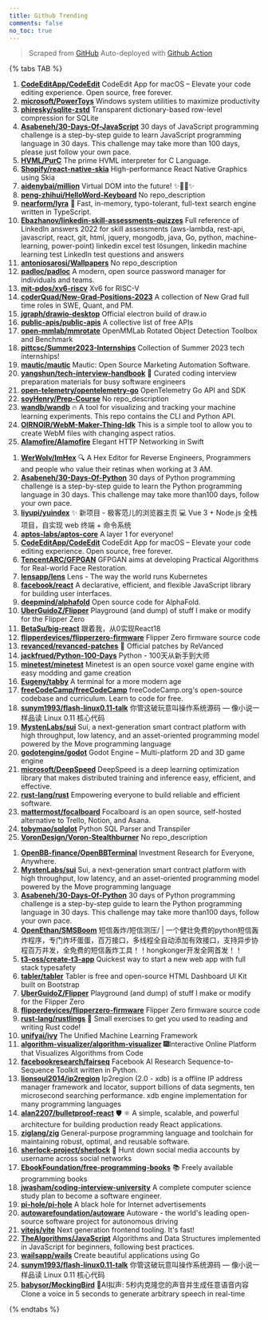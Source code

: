 ```yaml
---
title: Github Trending
comments: false
no_toc: true
---
```


> Scraped from [GitHub](https://github.com/trending)
Auto-deployed with [Github Action](https://docs.github.com/en/actions)

{% tabs TAB %}
<!-- tab Daily -->
1. [**CodeEditApp/CodeEdit**](https://github.com/CodeEditApp/CodeEdit)
CodeEdit App for macOS – Elevate your code editing experience. Open source, free forever.
2. [**microsoft/PowerToys**](https://github.com/microsoft/PowerToys)
Windows system utilities to maximize productivity
3. [**phiresky/sqlite-zstd**](https://github.com/phiresky/sqlite-zstd)
Transparent dictionary-based row-level compression for SQLite
4. [**Asabeneh/30-Days-Of-JavaScript**](https://github.com/Asabeneh/30-Days-Of-JavaScript)
30 days of JavaScript programming challenge is a step-by-step guide to learn JavaScript programming language in 30 days. This challenge may take more than 100 days, please just follow your own pace.
5. [**HVML/PurC**](https://github.com/HVML/PurC)
The prime HVML interpreter for C Language.
6. [**Shopify/react-native-skia**](https://github.com/Shopify/react-native-skia)
High-performance React Native Graphics using Skia
7. [**aidenybai/million**](https://github.com/aidenybai/million)
Virtual DOM into the future! ✨🦁🚀✨
8. [**peng-zhihui/HelloWord-Keyboard**](https://github.com/peng-zhihui/HelloWord-Keyboard)
No repo_description
9. [**nearform/lyra**](https://github.com/nearform/lyra)
🌌 Fast, in-memory, typo-tolerant, full-text search engine written in TypeScript.
10. [**Ebazhanov/linkedin-skill-assessments-quizzes**](https://github.com/Ebazhanov/linkedin-skill-assessments-quizzes)
Full reference of LinkedIn answers 2022 for skill assessments (aws-lambda, rest-api, javascript, react, git, html, jquery, mongodb, java, Go, python, machine-learning, power-point) linkedin excel test lösungen, linkedin machine learning test LinkedIn test questions and answers
11. [**antoniosarosi/Wallpapers**](https://github.com/antoniosarosi/Wallpapers)
No repo_description
12. [**padloc/padloc**](https://github.com/padloc/padloc)
A modern, open source password manager for individuals and teams.
13. [**mit-pdos/xv6-riscv**](https://github.com/mit-pdos/xv6-riscv)
Xv6 for RISC-V
14. [**coderQuad/New-Grad-Positions-2023**](https://github.com/coderQuad/New-Grad-Positions-2023)
A collection of New Grad full time roles in SWE, Quant, and PM.
15. [**jgraph/drawio-desktop**](https://github.com/jgraph/drawio-desktop)
Official electron build of draw.io
16. [**public-apis/public-apis**](https://github.com/public-apis/public-apis)
A collective list of free APIs
17. [**open-mmlab/mmrotate**](https://github.com/open-mmlab/mmrotate)
OpenMMLab Rotated Object Detection Toolbox and Benchmark
18. [**pittcsc/Summer2023-Internships**](https://github.com/pittcsc/Summer2023-Internships)
Collection of Summer 2023 tech internships!
19. [**mautic/mautic**](https://github.com/mautic/mautic)
Mautic: Open Source Marketing Automation Software.
20. [**yangshun/tech-interview-handbook**](https://github.com/yangshun/tech-interview-handbook)
💯 Curated coding interview preparation materials for busy software engineers
21. [**open-telemetry/opentelemetry-go**](https://github.com/open-telemetry/opentelemetry-go)
OpenTelemetry Go API and SDK
22. [**soyHenry/Prep-Course**](https://github.com/soyHenry/Prep-Course)
No repo_description
23. [**wandb/wandb**](https://github.com/wandb/wandb)
🔥 A tool for visualizing and tracking your machine learning experiments. This repo contains the CLI and Python API.
24. [**OIRNOIR/WebM-Maker-Thing-Idk**](https://github.com/OIRNOIR/WebM-Maker-Thing-Idk)
This is a simple tool to allow you to create WebM files with changing aspect ratios.
25. [**Alamofire/Alamofire**](https://github.com/Alamofire/Alamofire)
Elegant HTTP Networking in Swift
<!-- endtab -->
<!-- tab Weekly -->
1. [**WerWolv/ImHex**](https://github.com/WerWolv/ImHex)
🔍 A Hex Editor for Reverse Engineers, Programmers and people who value their retinas when working at 3 AM.
2. [**Asabeneh/30-Days-Of-Python**](https://github.com/Asabeneh/30-Days-Of-Python)
30 days of Python programming challenge is a step-by-step guide to learn the Python programming language in 30 days. This challenge may take more than100 days, follow your own pace.
3. [**liyupi/yuindex**](https://github.com/liyupi/yuindex)
✨ 新项目 - 极客范儿的浏览器主页 💻 Vue 3 + Node.js 全栈项目，自实现 web 终端 + 命令系统
4. [**aptos-labs/aptos-core**](https://github.com/aptos-labs/aptos-core)
A layer 1 for everyone!
5. [**CodeEditApp/CodeEdit**](https://github.com/CodeEditApp/CodeEdit)
CodeEdit App for macOS – Elevate your code editing experience. Open source, free forever.
6. [**TencentARC/GFPGAN**](https://github.com/TencentARC/GFPGAN)
GFPGAN aims at developing Practical Algorithms for Real-world Face Restoration.
7. [**lensapp/lens**](https://github.com/lensapp/lens)
Lens - The way the world runs Kubernetes
8. [**facebook/react**](https://github.com/facebook/react)
A declarative, efficient, and flexible JavaScript library for building user interfaces.
9. [**deepmind/alphafold**](https://github.com/deepmind/alphafold)
Open source code for AlphaFold.
10. [**UberGuidoZ/Flipper**](https://github.com/UberGuidoZ/Flipper)
Playground (and dump) of stuff I make or modify for the Flipper Zero
11. [**BetaSu/big-react**](https://github.com/BetaSu/big-react)
跟着我，从0实现React18
12. [**flipperdevices/flipperzero-firmware**](https://github.com/flipperdevices/flipperzero-firmware)
Flipper Zero firmware source code
13. [**revanced/revanced-patches**](https://github.com/revanced/revanced-patches)
🧩 Official patches by ReVanced
14. [**jackfrued/Python-100-Days**](https://github.com/jackfrued/Python-100-Days)
Python - 100天从新手到大师
15. [**minetest/minetest**](https://github.com/minetest/minetest)
Minetest is an open source voxel game engine with easy modding and game creation
16. [**Eugeny/tabby**](https://github.com/Eugeny/tabby)
A terminal for a more modern age
17. [**freeCodeCamp/freeCodeCamp**](https://github.com/freeCodeCamp/freeCodeCamp)
freeCodeCamp.org's open-source codebase and curriculum. Learn to code for free.
18. [**sunym1993/flash-linux0.11-talk**](https://github.com/sunym1993/flash-linux0.11-talk)
你管这破玩意叫操作系统源码 — 像小说一样品读 Linux 0.11 核心代码
19. [**MystenLabs/sui**](https://github.com/MystenLabs/sui)
Sui, a next-generation smart contract platform with high throughput, low latency, and an asset-oriented programming model powered by the Move programming language
20. [**godotengine/godot**](https://github.com/godotengine/godot)
Godot Engine – Multi-platform 2D and 3D game engine
21. [**microsoft/DeepSpeed**](https://github.com/microsoft/DeepSpeed)
DeepSpeed is a deep learning optimization library that makes distributed training and inference easy, efficient, and effective.
22. [**rust-lang/rust**](https://github.com/rust-lang/rust)
Empowering everyone to build reliable and efficient software.
23. [**mattermost/focalboard**](https://github.com/mattermost/focalboard)
Focalboard is an open source, self-hosted alternative to Trello, Notion, and Asana.
24. [**tobymao/sqlglot**](https://github.com/tobymao/sqlglot)
Python SQL Parser and Transpiler
25. [**VoronDesign/Voron-Stealthburner**](https://github.com/VoronDesign/Voron-Stealthburner)
No repo_description
<!-- endtab -->
<!-- tab Monthly -->
1. [**OpenBB-finance/OpenBBTerminal**](https://github.com/OpenBB-finance/OpenBBTerminal)
Investment Research for Everyone, Anywhere.
2. [**MystenLabs/sui**](https://github.com/MystenLabs/sui)
Sui, a next-generation smart contract platform with high throughput, low latency, and an asset-oriented programming model powered by the Move programming language
3. [**Asabeneh/30-Days-Of-Python**](https://github.com/Asabeneh/30-Days-Of-Python)
30 days of Python programming challenge is a step-by-step guide to learn the Python programming language in 30 days. This challenge may take more than100 days, follow your own pace.
4. [**OpenEthan/SMSBoom**](https://github.com/OpenEthan/SMSBoom)
短信轰炸/短信测压/ | 一个健壮免费的python短信轰炸程序，专门炸坏蛋蛋，百万接口，多线程全自动添加有效接口，支持异步协程百万并发，全免费的短信轰炸工具！！hongkonger开发全网首发！！
5. [**t3-oss/create-t3-app**](https://github.com/t3-oss/create-t3-app)
Quickest way to start a new web app with full stack typesafety
6. [**tabler/tabler**](https://github.com/tabler/tabler)
Tabler is free and open-source HTML Dashboard UI Kit built on Bootstrap
7. [**UberGuidoZ/Flipper**](https://github.com/UberGuidoZ/Flipper)
Playground (and dump) of stuff I make or modify for the Flipper Zero
8. [**flipperdevices/flipperzero-firmware**](https://github.com/flipperdevices/flipperzero-firmware)
Flipper Zero firmware source code
9. [**rust-lang/rustlings**](https://github.com/rust-lang/rustlings)
🦀 Small exercises to get you used to reading and writing Rust code!
10. [**unifyai/ivy**](https://github.com/unifyai/ivy)
The Unified Machine Learning Framework
11. [**algorithm-visualizer/algorithm-visualizer**](https://github.com/algorithm-visualizer/algorithm-visualizer)
🎆Interactive Online Platform that Visualizes Algorithms from Code
12. [**facebookresearch/fairseq**](https://github.com/facebookresearch/fairseq)
Facebook AI Research Sequence-to-Sequence Toolkit written in Python.
13. [**lionsoul2014/ip2region**](https://github.com/lionsoul2014/ip2region)
Ip2region (2.0 - xdb) is a offline IP address manager framework and locator, support billions of data segments, ten microsecond searching performance. xdb engine implementation for many programming languages
14. [**alan2207/bulletproof-react**](https://github.com/alan2207/bulletproof-react)
🛡️ ⚛️ A simple, scalable, and powerful architecture for building production ready React applications.
15. [**ziglang/zig**](https://github.com/ziglang/zig)
General-purpose programming language and toolchain for maintaining robust, optimal, and reusable software.
16. [**sherlock-project/sherlock**](https://github.com/sherlock-project/sherlock)
🔎 Hunt down social media accounts by username across social networks
17. [**EbookFoundation/free-programming-books**](https://github.com/EbookFoundation/free-programming-books)
📚 Freely available programming books
18. [**jwasham/coding-interview-university**](https://github.com/jwasham/coding-interview-university)
A complete computer science study plan to become a software engineer.
19. [**pi-hole/pi-hole**](https://github.com/pi-hole/pi-hole)
A black hole for Internet advertisements
20. [**autowarefoundation/autoware**](https://github.com/autowarefoundation/autoware)
Autoware - the world's leading open-source software project for autonomous driving
21. [**vitejs/vite**](https://github.com/vitejs/vite)
Next generation frontend tooling. It's fast!
22. [**TheAlgorithms/JavaScript**](https://github.com/TheAlgorithms/JavaScript)
Algorithms and Data Structures implemented in JavaScript for beginners, following best practices.
23. [**wailsapp/wails**](https://github.com/wailsapp/wails)
Create beautiful applications using Go
24. [**sunym1993/flash-linux0.11-talk**](https://github.com/sunym1993/flash-linux0.11-talk)
你管这破玩意叫操作系统源码 — 像小说一样品读 Linux 0.11 核心代码
25. [**babysor/MockingBird**](https://github.com/babysor/MockingBird)
🚀AI拟声: 5秒内克隆您的声音并生成任意语音内容 Clone a voice in 5 seconds to generate arbitrary speech in real-time
<!-- endtab -->
{% endtabs %}
